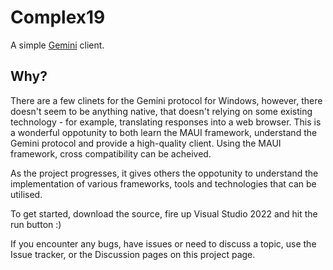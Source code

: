 # Complex19

A simple [Gemini](https://gemini.circumlunar.space/) client.

## Why?

There are a few clinets for the Gemini protocol for Windows, however, there doesn't seem to be anything native, that doesn't relying on some existing technology - for example, translating responses into a web browser.
This is a wonderful oppotunity to both learn the MAUI framework, understand the Gemini protocol and provide a high-quality client. Using the MAUI framework, cross compatibility can be acheived.

As the project progresses, it gives others the oppotunity to understand the implementation of various frameworks, tools and technologies that can be utilised.

To get started, download the source, fire up Visual Studio 2022 and hit the run button :)

If you encounter any bugs, have issues or need to discuss a topic, use the Issue tracker, or the Discussion pages on this project page.
